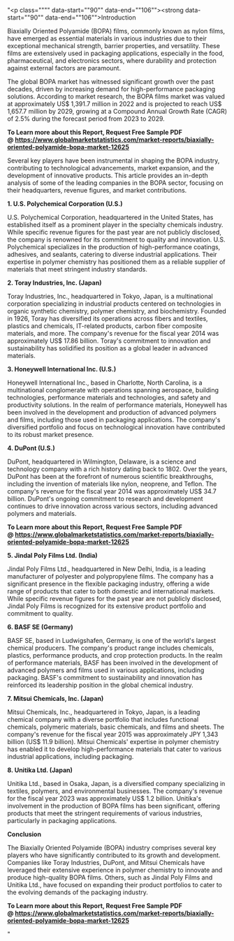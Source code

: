 "<p class="""" data-start=""90"" data-end=""106""><strong data-start=""90"" data-end=""106"">Introduction</strong></p>
<p class="""" data-start=""108"" data-end=""227""><span class=""relative -mx-px my-[-0.2rem] rounded px-px py-[0.2rem]"">Biaxially Oriented Polyamide (BOPA) films, commonly known as nylon films, have emerged as essential materials in various industries due to their exceptional mechanical strength, barrier properties, and versatility.</span> <span class=""relative -mx-px my-[-0.2rem] rounded px-px py-[0.2rem]"">These films are extensively used in packaging applications, especially in the food, pharmaceutical, and electronics sectors, where durability and protection against external factors are paramount.</span></p>
<p class="""" data-start=""229"" data-end=""386""><span class=""relative -mx-px my-[-0.2rem] rounded px-px py-[0.2rem]"">The global BOPA market has witnessed significant growth over the past decades, driven by increasing demand for high-performance packaging solutions.</span> <span class=""relative -mx-px my-[-0.2rem] rounded px-px py-[0.2rem]"">According to market research, the BOPA films market was valued at approximately US$ 1,391.7 million in 2022 and is projected to reach US$ 1,657.7 million by 2029, growing at a Compound Annual Growth Rate (CAGR) of 2.5% during the forecast period from 2023 to 2029.</span> </p>
<p class="""" data-start=""229"" data-end=""386""><strong>To Learn more about this Report, Request Free Sample PDF @&nbsp;<a href=""https://www.globalmarketstatistics.com/market-reports/biaxially-oriented-polyamide-bopa-market-12625"">https://www.globalmarketstatistics.com/market-reports/biaxially-oriented-polyamide-bopa-market-12625</a></strong></p>
<p class="""" data-start=""388"" data-end=""511""><span class=""relative -mx-px my-[-0.2rem] rounded px-px py-[0.2rem]"">Several key players have been instrumental in shaping the BOPA industry, contributing to technological advancements, market expansion, and the development of innovative products.</span> <span class=""relative -mx-px my-[-0.2rem] rounded px-px py-[0.2rem]"">This article provides an in-depth analysis of some of the leading companies in the BOPA sector, focusing on their headquarters, revenue figures, and market contributions.</span></p>
<p class="""" data-start=""513"" data-end=""556""><strong data-start=""513"" data-end=""556"">1. U.S. Polychemical Corporation (U.S.)</strong></p>
<p class="""" data-start=""558"" data-end=""763""><span class=""relative -mx-px my-[-0.2rem] rounded px-px py-[0.2rem]"">U.S. Polychemical Corporation, headquartered in the United States, has established itself as a prominent player in the specialty chemicals industry.</span> <span class=""relative -mx-px my-[-0.2rem] rounded px-px py-[0.2rem]"">While specific revenue figures for the past year are not publicly disclosed, the company is renowned for its commitment to quality and innovation.</span> <span class=""relative -mx-px my-[-0.2rem] rounded px-px py-[0.2rem]"">U.S. Polychemical specializes in the production of high-performance coatings, adhesives, and sealants, catering to diverse industrial applications.</span> <span class=""relative -mx-px my-[-0.2rem] rounded px-px py-[0.2rem]"">Their expertise in polymer chemistry has positioned them as a reliable supplier of materials that meet stringent industry standards.</span></p>
<p class="""" data-start=""765"" data-end=""802""><strong data-start=""765"" data-end=""802"">2. Toray Industries, Inc. (Japan)</strong></p>
<p class="""" data-start=""804"" data-end=""1049""><span class=""relative -mx-px my-[-0.2rem] rounded px-px py-[0.2rem]"">Toray Industries, Inc., headquartered in Tokyo, Japan, is a multinational corporation specializing in industrial products centered on technologies in organic synthetic chemistry, polymer chemistry, and biochemistry.</span> <span class=""relative -mx-px my-[-0.2rem] rounded px-px py-[0.2rem]"">Founded in 1926, Toray has diversified its operations across fibers and textiles, plastics and chemicals, IT-related products, carbon fiber composite materials, and more.</span> <span class=""relative -mx-px my-[-0.2rem] rounded px-px py-[0.2rem]"">The company's revenue for the fiscal year 2014 was approximately US$ 17.86 billion.</span> <span class=""relative -mx-px my-[-0.2rem] rounded px-px py-[0.2rem]"">Toray's commitment to innovation and sustainability has solidified its position as a global leader in advanced materials.</span></p>
<p class="""" data-start=""1051"" data-end=""1093""><strong data-start=""1051"" data-end=""1093"">3. Honeywell International Inc. (U.S.)</strong></p>
<p class="""" data-start=""1095"" data-end=""1260""><span class=""relative -mx-px my-[-0.2rem] rounded px-px py-[0.2rem]"">Honeywell International Inc., based in Charlotte, North Carolina, is a multinational conglomerate with operations spanning aerospace, building technologies, performance materials and technologies, and safety and productivity solutions.</span> <span class=""relative -mx-px my-[-0.2rem] rounded px-px py-[0.2rem]"">In the realm of performance materials, Honeywell has been involved in the development and production of advanced polymers and films, including those used in packaging applications.</span> <span class=""relative -mx-px my-[-0.2rem] rounded px-px py-[0.2rem]"">The company's diversified portfolio and focus on technological innovation have contributed to its robust market presence.</span></p>
<p class="""" data-start=""1262"" data-end=""1282""><strong data-start=""1262"" data-end=""1282"">4. DuPont (U.S.)</strong></p>
<p class="""" data-start=""1284"" data-end=""1529""><span class=""relative -mx-px my-[-0.2rem] rounded px-px py-[0.2rem]"">DuPont, headquartered in Wilmington, Delaware, is a science and technology company with a rich history dating back to 1802.</span> <span class=""relative -mx-px my-[-0.2rem] rounded px-px py-[0.2rem]"">Over the years, DuPont has been at the forefront of numerous scientific breakthroughs, including the invention of materials like nylon, neoprene, and Teflon.</span> <span class=""relative -mx-px my-[-0.2rem] rounded px-px py-[0.2rem]"">The company's revenue for the fiscal year 2014 was approximately US$ 34.7 billion.</span> <span class=""relative -mx-px my-[-0.2rem] rounded px-px py-[0.2rem]"">DuPont's ongoing commitment to research and development continues to drive innovation across various sectors, including advanced polymers and materials.</span></p>
<p class="""" data-start=""1284"" data-end=""1529""><strong><span class=""relative -mx-px my-[-0.2rem] rounded px-px py-[0.2rem]"">To Learn more about this Report, Request Free Sample PDF @&nbsp;<a href=""https://www.globalmarketstatistics.com/market-reports/biaxially-oriented-polyamide-bopa-market-12625"">https://www.globalmarketstatistics.com/market-reports/biaxially-oriented-polyamide-bopa-market-12625</a></span></strong></p>
<p class="""" data-start=""1531"" data-end=""1568""><strong data-start=""1531"" data-end=""1568"">5. Jindal Poly Films Ltd. (India)</strong></p>
<p class="""" data-start=""1570"" data-end=""1735""><span class=""relative -mx-px my-[-0.2rem] rounded px-px py-[0.2rem]"">Jindal Poly Films Ltd., headquartered in New Delhi, India, is a leading manufacturer of polyester and polypropylene films.</span> <span class=""relative -mx-px my-[-0.2rem] rounded px-px py-[0.2rem]"">The company has a significant presence in the flexible packaging industry, offering a wide range of products that cater to both domestic and international markets.</span> <span class=""relative -mx-px my-[-0.2rem] rounded px-px py-[0.2rem]"">While specific revenue figures for the past year are not publicly disclosed, Jindal Poly Films is recognized for its extensive product portfolio and commitment to quality.</span></p>
<p class="""" data-start=""1737"" data-end=""1761""><strong data-start=""1737"" data-end=""1761"">6. BASF SE (Germany)</strong></p>
<p class="""" data-start=""1763"" data-end=""1968""><span class=""relative -mx-px my-[-0.2rem] rounded px-px py-[0.2rem]"">BASF SE, based in Ludwigshafen, Germany, is one of the world's largest chemical producers.</span> <span class=""relative -mx-px my-[-0.2rem] rounded px-px py-[0.2rem]"">The company's product range includes chemicals, plastics, performance products, and crop protection products.</span> <span class=""relative -mx-px my-[-0.2rem] rounded px-px py-[0.2rem]"">In the realm of performance materials, BASF has been involved in the development of advanced polymers and films used in various applications, including packaging.</span> <span class=""relative -mx-px my-[-0.2rem] rounded px-px py-[0.2rem]"">BASF's commitment to sustainability and innovation has reinforced its leadership position in the global chemical industry.</span></p>
<p class="""" data-start=""1970"" data-end=""2007""><strong data-start=""1970"" data-end=""2007"">7. Mitsui Chemicals, Inc. (Japan)</strong></p>
<p class="""" data-start=""2009"" data-end=""2214""><span class=""relative -mx-px my-[-0.2rem] rounded px-px py-[0.2rem]"">Mitsui Chemicals, Inc., headquartered in Tokyo, Japan, is a leading chemical company with a diverse portfolio that includes functional chemicals, polymeric materials, basic chemicals, and films and sheets.</span> <span class=""relative -mx-px my-[-0.2rem] rounded px-px py-[0.2rem]"">The company's revenue for the fiscal year 2015 was approximately JPY 1,343 billion (US$ 11.9 billion).</span> <span class=""relative -mx-px my-[-0.2rem] rounded px-px py-[0.2rem]"">Mitsui Chemicals' expertise in polymer chemistry has enabled it to develop high-performance materials that cater to various industrial applications, including packaging.</span>&nbsp;</p>
<p class="""" data-start=""2216"" data-end=""2243""><strong data-start=""2216"" data-end=""2243"">8. Unitika Ltd. (Japan)</strong></p>
<p class="""" data-start=""2245"" data-end=""2450""><span class=""relative -mx-px my-[-0.2rem] rounded px-px py-[0.2rem]"">Unitika Ltd., based in Osaka, Japan, is a diversified company specializing in textiles, polymers, and environmental businesses.</span> <span class=""relative -mx-px my-[-0.2rem] rounded px-px py-[0.2rem]"">The company's revenue for the fiscal year 2023 was approximately US$ 1.2 billion.</span> <span class=""relative -mx-px my-[-0.2rem] rounded px-px py-[0.2rem]"">Unitika's involvement in the production of BOPA films has been significant, offering products that meet the stringent requirements of various industries, particularly in packaging applications.</span>&nbsp;</p>
<p class="""" data-start=""2452"" data-end=""2466""><strong data-start=""2452"" data-end=""2466"">Conclusion</strong></p>
<p class="""" data-start=""2468"" data-end=""2633""><span class=""relative -mx-px my-[-0.2rem] rounded px-px py-[0.2rem]"">The Biaxially Oriented Polyamide (BOPA) industry comprises several key players who have significantly contributed to its growth and development.</span> <span class=""relative -mx-px my-[-0.2rem] rounded px-px py-[0.2rem]"">Companies like Toray Industries, DuPont, and Mitsui Chemicals have leveraged their extensive experience in polymer chemistry to innovate and produce high-quality BOPA films.</span> <span class=""relative -mx-px my-[-0.2rem] rounded px-px py-[0.2rem]"">Others, such as Jindal Poly Films and Unitika Ltd., have focused on expanding their product portfolios to cater to the evolving demands of the packaging industry.</span></p>
<p class="""" data-start=""2468"" data-end=""2633""><span class=""relative -mx-px my-[-0.2rem] rounded px-px py-[0.2rem]""><strong>To Learn more about this Report, Request Free Sample PDF @&nbsp;<a href=""https://www.globalmarketstatistics.com/market-reports/biaxially-oriented-polyamide-bopa-market-12625"">https://www.globalmarketstatistics.com/market-reports/biaxially-oriented-polyamide-bopa-market-12625</a></strong></span></p>"
